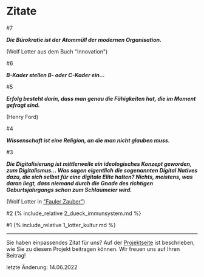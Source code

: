 # Zitate 

#7 

***Die Bürokratie ist der Atommüll der modernen Organisation.***

(Wolf Lotter aus dem Buch "Innovation")

#6 

***B-Kader stellen B- oder C-Kader ein…***

#5 

***Erfolg besteht darin, dass man genau die Fähigkeiten hat, die im Moment gefragt sind.***

(Henry Ford)

#4 

***Wissenschaft ist eine Religion, an die man nicht glauben muss.***

#3 

***Die Digitalisierung ist mittlerweile ein ideologisches Konzept geworden, zum Digitalismus… Was sagen eigentlich die sogenannten Digital Natives dazu, die sich selbst für eine digitale Elite halten? Nichts, meistens, was daran liegt, dass niemand durch die Gnade des richtigen Geburtsjahrgangs schon zum Schlaumeier wird.*** 

(Wolf Lotter in ["Fauler Zauber"](https://www.taz.de/!168081/))


#2
{% include_relative 2_dueck_immunsystem.md %}

#1 
{% include_relative 1_lotter_kultur.md %}

---

Sie haben einpassendes Zitat für uns? Auf der [Projektseite](https://sapstammtisch.github.io/gusbad) ist beschrieben, wie Sie zu diesem Projekt beitragen können. Wir freuen uns auf Ihren Beitrag!  

letzte Änderung: 14.06.2022
